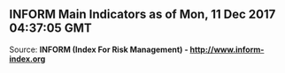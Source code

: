 ## INFORM Main Indicators as of Mon, 11 Dec 2017 04:37:05 GMT

Source: **INFORM (Index For Risk Management) - http://www.inform-index.org**